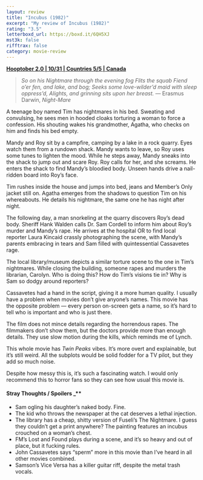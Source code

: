```yaml
---
layout: review
title: "Incubus (1982)"
excerpt: "My review of Incubus (1982)"
rating: "3.5"
letterboxd_url: https://boxd.it/6QH5XJ
mst3k: false
rifftrax: false
category: movie-review
---
```


<b><a href="">Hooptober 2.0 | 10/31 | Countries 5/5 | Canada</a></b>

<blockquote><i>So on his Nightmare through the evening fog
Flits the squab Fiend o’er fen, and lake, and bog;
Seeks some love-wilder’d maid with sleep oppress’d,
Alights, and grinning sits upon her breast.</i>
— Erasmus Darwin, <i>Night-Mare</i></blockquote>

A teenage boy named Tim has nightmares in his bed. Sweating and convulsing, he sees men in hooded cloaks torturing a woman to force a confession. His shouting wakes his grandmother, Agatha, who checks on him and finds his bed empty.

Mandy and Roy sit by a campfire, camping by a lake in a rock quarry. Eyes watch them from a rundown shack. Mandy wants to leave, so Roy uses some tunes to lighten the mood. While he steps away, Mandy sneaks into the shack to jump out and scare Roy. Roy calls for her, and she screams. He enters the shack to find Mandy’s bloodied body. Unseen hands drive a nail-ridden board into Roy’s face.

Tim rushes inside the house and jumps into bed, jeans and Member’s Only jacket still on. Agatha emerges from the shadows to question Tim on his whereabouts. He details his nightmare, the same one he has night after night.

The following day, a man snorkeling at the quarry discovers Roy’s dead body. Sheriff Hank Walden calls Dr. Sam Cordell to inform him about Roy’s murder and Mandy’s rape. He arrives at the hospital OR to find local reporter Laura Kincaid crassly photographing the scene, with Mandy’s parents embracing in tears and Sam filled with quintessential Cassavetes rage.

The local library/museum depicts a similar torture scene to the one in Tim’s nightmares. While closing the building, someone rapes and murders the librarian, Carolyn. Who is doing this? How do Tim’s visions tie in? Why is Sam so dodgy around reporters?

Cassavetes had a hand in the script, giving it a more human quality. I usually have a problem when movies don’t give anyone’s names. This movie has the opposite problem — every person on-screen gets a name, so it’s hard to tell who is important and who is just there.

The film does not mince details regarding the horrendous rapes. The filmmakers don’t show them, but the doctors provide more than enough details. They use slow motion during the kills, which reminds me of Lynch.

This whole movie has <i>Twin Peaks</i> vibes. It’s more overt and explainable, but it’s still weird. All the subplots would be solid fodder for a TV pilot, but they add so much noise.

Despite how messy this is, it’s such a fascinating watch. I would only recommend this to horror fans so they can see how usual this movie is.

#### Stray Thoughts / Spoilers \_\*\*</b>

- Sam ogling his daughter’s naked body. Fine.
- The kid who throws the newspaper at the cat deserves a lethal injection.
- The library has a cheap, shitty version of Fuseli’s The Nightmare. I guess they couldn’t get a print anywhere? The painting features an incubus crouched on a woman’s chest.
- FM’s Lost and Found plays during a scene, and it’s so heavy and out of place, but it fucking rules.
- John Cassavetes says “sperm” more in this movie than I’ve heard in all other movies combined.
- Samson’s Vice Versa has a killer guitar riff, despite the metal trash vocals.
